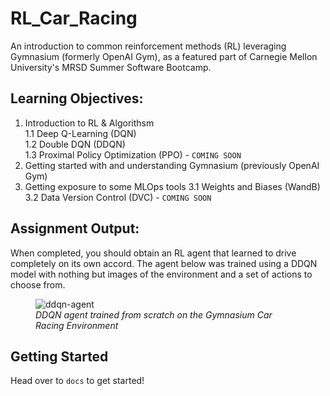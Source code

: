# RL_Car_Racing
An introduction to common reinforcement methods (RL) leveraging Gymnasium (formerly OpenAI Gym), as a featured part of Carnegie Mellon University's MRSD Summer Software Bootcamp. 

## Learning Objectives:
1. Introduction to RL & Algorithsm  
    1.1 Deep Q-Learning (DQN)  
    1.2 Double DQN (DDQN)  
    1.3 Proximal Policy Optimization (PPO) - `COMING SOON`
2. Getting started with and understanding Gymnasium (previously OpenAI Gym)
3. Getting exposure to some MLOps tools 
    3.1 Weights and Biases (WandB)  
    3.2 Data Version Control (DVC) - `COMING SOON`  

## Assignment Output: 

When completed, you should obtain an RL agent that learned to drive completely on its own
accord. The agent below was trained using a DDQN model with nothing but images of the environment
and a set of actions to choose from. 

<figure>
    <img src="docs/assets/ddqn-agent.gif"
         alt="ddqn-agent">
    <figcaption><i>DDQN agent trained from scratch on the Gymnasium Car Racing Environment</i></figcaption>
</figure>

## Getting Started
Head over to `docs` to get started!


